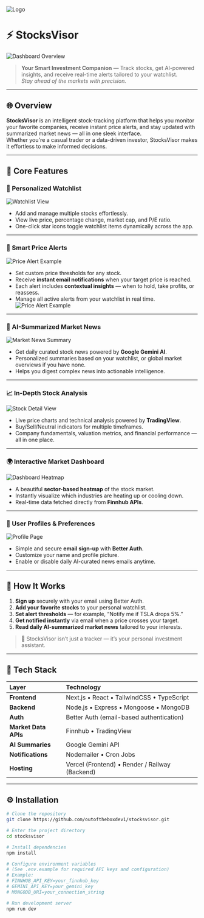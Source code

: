 ![Logo](https://i.imgur.com/mRVGhg9.png)

# ⚡ StocksVisor

![Dashboard Overview](https://i.imgur.com/dpwKSJ3.png)

> **Your Smart Investment Companion** — Track stocks, get AI-powered insights, and receive real-time alerts tailored to your watchlist.  
> *Stay ahead of the markets with precision.*

---

## 🌐 Overview

**StocksVisor** is an intelligent stock-tracking platform that helps you monitor your favorite companies, receive instant price alerts, and stay updated with summarized market news — all in one sleek interface.  
Whether you're a casual trader or a data-driven investor, StocksVisor makes it effortless to make informed decisions.

---

## 🚀 Core Features

### 💼 Personalized Watchlist
![Watchlist View](https://i.imgur.com/L4ZbdAL.png)
- Add and manage multiple stocks effortlessly.
- View live price, percentage change, market cap, and P/E ratio.
- One-click star icons toggle watchlist items dynamically across the app.

---

### 🔔 Smart Price Alerts
![Price Alert Example](https://i.imgur.com/ICIrUfh.png)
- Set custom price thresholds for any stock.
- Receive **instant email notifications** when your target price is reached.
- Each alert includes **contextual insights** — when to hold, take profits, or reassess.
- Manage all active alerts from your watchlist in real time.
![Price Alert Example](https://i.imgur.com/igUtliW.png)
---

### 📰 AI-Summarized Market News
![Market News Summary](https://i.imgur.com/9tZo6Xj.png)
- Get daily curated stock news powered by **Google Gemini AI**.
- Personalized summaries based on your watchlist, or global market overviews if you have none.
- Helps you digest complex news into actionable intelligence.

---

### 📈 In-Depth Stock Analysis
![Stock Detail View](https://i.imgur.com/TKW7R9v.png)
- Live price charts and technical analysis powered by **TradingView**.
- Buy/Sell/Neutral indicators for multiple timeframes.
- Company fundamentals, valuation metrics, and financial performance — all in one place.

---

### 🌍 Interactive Market Dashboard
![Dashboard Heatmap](https://i.imgur.com/NjRCSsh.png)
- A beautiful **sector-based heatmap** of the stock market.
- Instantly visualize which industries are heating up or cooling down.
- Real-time data fetched directly from **Finnhub APIs**.

---

### 👤 User Profiles & Preferences
![Profile Page](https://i.imgur.com/6VpPhdY.png)
- Simple and secure **email sign-up** with **Better Auth**.
- Customize your name and profile picture.
- Enable or disable daily AI-curated news emails anytime.

---

## 🧠 How It Works

1. **Sign up** securely with your email using Better Auth.
2. **Add your favorite stocks** to your personal watchlist.
3. **Set alert thresholds** — for example, “Notify me if TSLA drops 5%.”
4. **Get notified instantly** via email when a price crosses your target.
5. **Read daily AI-summarized market news** tailored to your interests.

> 📩 StocksVisor isn’t just a tracker — it’s your personal investment assistant.

---

## 🧩 Tech Stack

| Layer | Technology |
|:------|:------------|
| **Frontend** | Next.js • React • TailwindCSS • TypeScript |
| **Backend** | Node.js • Express • Mongoose • MongoDB |
| **Auth** | Better Auth (email-based authentication) |
| **Market Data APIs** | Finnhub • TradingView |
| **AI Summaries** | Google Gemini API |
| **Notifications** | Nodemailer • Cron Jobs |
| **Hosting** | Vercel (Frontend) • Render / Railway (Backend) |

---

## ⚙️ Installation

```bash
# Clone the repository
git clone https://github.com/outoftheboxdev1/stocksvisor.git

# Enter the project directory
cd stocksvisor

# Install dependencies
npm install

# Configure environment variables
# (See .env.example for required API keys and configuration)
# Example:
# FINNHUB_API_KEY=your_finnhub_key
# GEMINI_API_KEY=your_gemini_key
# MONGODB_URI=your_connection_string

# Run development server
npm run dev

